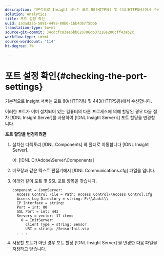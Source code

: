 ```yaml
---
description: 기본적으로 Insight 서버는 포트 80(HTTP용) 및 443(HTTPS용)에서 수신합니다.
solution: Analytics
title: 포트 설정 확인
uuid: 1adad226-5891-4498-80b6-1bb4d67f5bbb
translation-type: tm+mt
source-git-commit: 34cdcfc83ae6bb620706db37228e200cff43ab2c
workflow-type: tm+mt
source-wordcount: '114'
ht-degree: 7%

---
```



# 포트 설정 확인{#checking-the-port-settings}

기본적으로 Insight 서버는 포트 80(HTTP용) 및 443(HTTPS용)에서 수신합니다.

이러한 포트가 이미 설치되어 있는 컴퓨터의 다른 프로세스에 의해 할당된 경우 다음 절차 [!DNL Insight Server]를 사용하여 [!DNL Insight Server’s] 포트 할당을 변경합니다.

**포트 할당을 변경하려면**

1. 설치한 디렉토리 [!DNL Components] 의 폴더로 이동합니다 [!DNL Insight Server].

   예: [!DNL C:\Adobe\Server\Components]

1. 메모장과 같은 텍스트 편집기에서 [!DNL Communications.cfg] 파일을 엽니다.
1. 아래와 같이 포트 및 SSL 포트 항목을 찾습니다.

   ```
   component = CommServer: 
     Access Control File = Path: Access Control\\Access Control.cfg
     Access Log Directory = string: P:\\Audit\\
     IP Interface = string: 
     Port = int: 80
     SSL Port = int: 443
     Servers = vector: 17 items
       0 = InitServer: 
         Client Type = string: Sensor
         URI = string: /SensorInit.vsp
     . . .
   ```

1. 사용할 포트가 아닌 경우 포트 할당 [!DNL Insight Server] 을 변경한 다음 파일을 저장하고 닫습니다.
